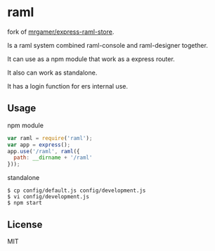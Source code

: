 # raml

fork of [mrgamer/express-raml-store](https://github.com/mrgamer/express-raml-store).

Is a raml system combined raml-console and raml-designer together.

It can use as a npm module that work as a express router.

It also can work as standalone.

It has a login function for ers internal use.

## Usage

npm module

```js
var raml = require('raml');
var app = express();
app.use('/raml', raml({
  path: __dirname + '/raml'
}));
```

standalone

```shell
$ cp config/default.js config/development.js
$ vi config/development.js
$ npm start
```

## License

MIT
